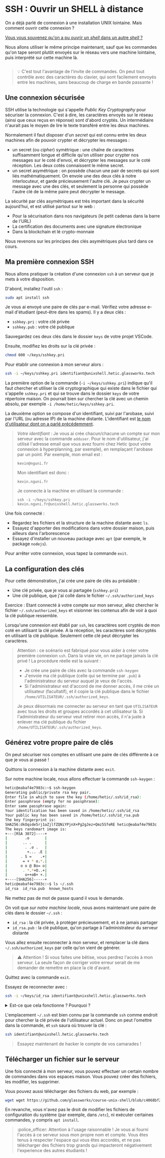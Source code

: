 # SSH : Ouvrir un SHELL à distance

On a déjà parlé de connexion à une installation UNIX lointaine. Mais comment ouvrir cette connexion ?

[Vous vous souvenez qu'on a pu ouvrir un _shell_ dans un autre _shell_ ?](../020-terminal/)

Nous allons utiliser le même principe maintenant, sauf que les commandes qu'on tape seront plutôt envoyés sur le réseau vers une machine lointaine, puis interprété sur cette machine là.

<figure><img src="../../.gitbook/assets/ssh.png" alt=""><figcaption></figcaption></figure>

> :bulb: C'est tout l'avantage de l'invite de commandes. On peut tout contrôle avec des caractères du clavier, qui sont facilement envoyés entre les machines, sans beaucoup de charge en bande passante !

## Une connexion sécurisée

SSH utilise la technologie qui s'appelle _Public Key Cryptography_ pour sécuriser la connexion. C'est à dire, les caractères envoyés sur le réseau (ainsi que ceux reçus en réponse) sont d'abord cryptés. Un intermédiaire n'aurait pas le moyen de lire le texte transféré entre les deux machines.

Normalement il faut disposer d'un _secret_ qui est connu entre les deux machines afin de pouvoir crypter et décrypter les messages :

* un secret (ou _cipher_) symétrique : une chaîne de caractères suffisamment longue et difficile qu'on utiliser pour crypter nos messages sur le coté d'envoi, et décrypter les messages sur le coté réception. Les deux cotés connaissent le même secret.
* un secret asymétrique : on possède chacun une pair de secrets qui sont liés mathématiquement. On envoie une des deux clés à notre interlocuteur, et garde précieusement l'autre clé. Je peux crypter un message avec une des clés, et seulement la personne qui possède l'autre clé de la même paire peut décrypter le message.

La sécurité par clés asymétriques est très important dans la sécurité aujourd’hui, et est utilisé partout sur le web :

* Pour la sécurisation dans nos navigateurs (le petit cadenas dans la barre de l'URL)
* La certification des documents avec une signature électronique
* Dans la blockchain et lé crypto-monnaie

Nous revenons sur les principes des clés asymétriques plus tard dans ce cours.

## Ma première connexion SSH

Nous allons pratiquer la création d'une connexion `ssh` à un serveur que je mets à votre disposition.

D'abord, installez l'outil `ssh` :

```bash
sudo apt install ssh
```

Je vous ai envoyé une paire de clés par e-mail. Vérifiez votre adresse e-mail d'étudiant (peut-être dans les spams). Il y a deux clés : 
- `sshkey.pri` : votre clé privée
- `sshkey.pub` : votre clé publique

Sauvegardez ces deux clés dans le dossier `keys` de votre projet VSCode.

Ensuite, modifiez les droits sur la clé privée :

```bash
chmod 600 ~/keys/sshkey.pri
```

Pour établir une connexion à mon serveur alors : 

```bash
ssh -i ~/keys/sshkey.pri identifiant@unixshell.hetic.glassworks.tech
```

La première option de la commande (`-i ~/keys/sshkey.pri`) indique qu'il faut chercher et utiliser la clé cryptographique qui existe dans le fichier qui s'appelle `sshkey.pri` et qui se trouve dans le dossier `keys` de votre répertoire maison. On pourrait bien sur chercher la clé avec un chemin absolu, par exemple `-i /home/hetic/keys/sshkey.pri`.

La deuxième option se compose d'un identifiant, suivi par l'arobase, suivi par l'URL (ou adresse IP) de la machine distante. L'identifiant est [le nom d'utilisateur dont on a parlé précédemment](../050-droits/qui.md).

> _Votre identifiant_ : Je vous ai crée chacun/chacune un compte sur mon serveur avec la commande `adduser`. Pour le nom d'utilisateur, j'ai utilisé l'adresse email que vous avez fourni chez Hetic (pout votre connexion à hyperplanning, par exemple), en remplaçant l'arobase par un point. Par exemple, mon email est :
>
> `kevin@nguni.fr`
>
> Mon identifiant est donc :
>
> `kevin.nguni.fr`
>
> Je connecte à la machine en utilisant la commande :
>
> `ssh -i ~/keys/sshkey.pri kevin.nguni.fr@unixshell.hetic.glassworks.tech`

Une fois connecté :

* Regardez les fichiers et la structure de la machine distante avec `ls`.
* Essayez d'apporter des modifications dans votre dossier maison, puis ailleurs dans l'arborescence
* Essayez d'installer un nouveau package avec `apt` (par exemple, le package `nodejs`).

Pour arrêter votre connexion, vous tapez la commande `exit`.


## La configuration des clés

Pour cette démonstration, j'ai crée une paire de clés au préalable :

* Une clé privée, que je vous ai partagée (`sshkey.pri`)
* Une clé publique, que j'ai collé dans le fichier `~/.ssh/authorized_keys`

Exercice : Etant connecté à votre compte sur mon serveur, allez chercher le fichier `~/.ssh/authorized_keys` et visionner les contenus afin de voir à quoi la clé publique ressemble.

Lorsqu'une connexion est établi par `ssh`, les caractères sont cryptés de mon coté en utilisant la clé privée. A la réception, les caractères sont décryptés en utilisant la clé publique. Seulement cette clé peut décrypter les caractères.

> Attention : ce scénario est fabriqué pour vous aider à créer votre première connexion `ssh`. Dans la vraie vie, on ne partage jamais la clé privé ! La procédure réelle est la suivant :
>
> * Je crée une paire de clés avec la commande `ssh-keygen`
> * J'envoie ma clé publique (celle qui se termine par `.pub`) à l'administrateur du serveur auquel je veux de l'accès.
> * Si l'administrateur est d'accord de me donner accès, il me crée un utilisateur (facultatif), et il copie la clé publique dans le fichier `/home/UTILISATEUR/.ssh/authorized_keys`.
>
> Je peux désormais me connecter au serveur en tant que `UTILISATEUR` avec tous les droits et groupes accordés à cet utilisateur là. Si l'administrateur du serveur veut retirer mon accès, il n'a juste à enlever ma clé publique du fichier `/home/UTILISATEUR/.ssh/authorized_keys`.


## Générez votre propre paire de clés 

On peut sécuriser nos comptes en utilisant une paire de clés différente à ce que je vous ai passé !

Quittons la connexion à la machine distante avec `exit`.

Sur notre machine locale, nous allons effectuer la commande `ssh-keygen` :

```bash
hetic@eabaf4e7983c:~$ ssh-keygen 
Generating public/private rsa key pair.
Enter file in which to save the key (/home/hetic/.ssh/id_rsa): 
Enter passphrase (empty for no passphrase): 
Enter same passphrase again: 
Your identification has been saved in /home/hetic/.ssh/id_rsa
Your public key has been saved in /home/hetic/.ssh/id_rsa.pub
The key fingerprint is:
SHA256:dkOqsde5rj1aZjlfZQNiYPjnX+Pg2gJez+Qmz5SfeRE hetic@eabaf4e7983c
The keys randomart image is:
+---[RSA 3072]----+
|        .o       |
|       .. .      |
|        . .o .   |
|         +... .E |
|      . S =    .+|
|       = + * o.*.|
|      o o @ Bo= o|
|       . *.*+O..+|
|        o++oB+ +.|
+----[SHA256]-----+
hetic@eabaf4e7983c:~$ ls ~/.ssh
id_rsa  id_rsa.pub  known_hosts
```

Ne mettez pas de mot de passe quand il vous le demande.

On voit que _sur notre machine locale_, nous avons maintenant une paire de clés dans le dossier `~/.ssh` :

* `id_rsa` : la clé privée, à protéger précieusement, et à ne jamais partager
* `id_rsa.pub` : la clé publique, qu'on partage à l'administrateur du serveur distante

Vous allez ensuite reconnecter à mon serveur, et remplacer la clé dans `~/.ssh/authorized_keys` par celle qu'on vient de générer.

> :warning: Attention ! Si vous faites une bêtise, vous perdrez l'accès à mon serveur. La seule façon de corriger votre erreur serait de me demander de remettre en place la clé d'avant.

Quittez avec la commande `exit`.

Essayez de reconnecter avec :

```bash
ssh -i ~/keys/id_rsa identifiant@unixshell.hetic.glassworks.tech
```

<details>

<summary>Est-ce que cela fonctionne ? Pourquoi ?</summary>

La paire de clés ne correspond plus !! Ma clé privée qui se trouve à \`./id\_rsa\` ne correspond pas avec la nouvelle clé dans \`\~/.ssh/authorized\_keys\`.

Afin d'établir une connexion avec la bonne clé privée il faut plutôt utiliser :

```bash
ssh -i `~/.ssh/id_rsa` identifiant@unixshell.hetic.glassworks.tech
```

</details>

L'emplacement `~/.ssh` est bien connu par la commande `ssh` comme endroit pour chercher la clé privée de l'utilisateur actuel. Donc on peut l'omettre dans la commande, et `ssh` saura où trouver la clé :

```bash
ssh identifiant@unixshell.hetic.glassworks.tech
```

> Essayez maintenant de hacker le compte de vos camarades !

## Télécharger un fichier sur le serveur

Une fois connecté à mon serveur, vous pouvez effectuer un certain nombre de commandes dans vos espaces maison. Vous pouvez créer des fichiers, les modifier, les supprimer.

Vous pouvez aussi télécharger des fichiers du web, par exemple :

```bash
wget wget https://github.com/glassworks/course-unix-shell/blob/c4068bf25eeca8a060e9ed42514efc29eed39fe0/README.md
```

En revanche, vous n'avez pas le droit de modifier les fichiers de configuration du système (par exemple, dans `/etc`), ni exécuter certaines commandes, y compris `apt install`.

> :police\_officer: Attention à l'usage raisonnable ! Je vous ai fourni l'accès à ce serveur sous mon propre nom et compte. Vous êtes tenus à respecter l'espace qui vous êtes accordés, et ne pas télécharger des fichiers trop grands qui impacteront négativement l'experience des autres étudiants !

